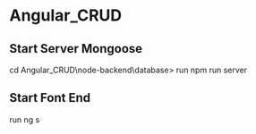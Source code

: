 # Angular_CRUD


## Start Server Mongoose ##
cd Angular_CRUD\node-backend\database>
run npm run server



## Start Font End ##
run ng s
